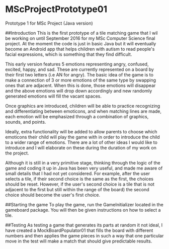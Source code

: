 # MScProjectPrototype01
Prototype 1 for MSc Project (Java version)

##Introduction
This is the first prototype of a tile matching game that I wil be working on until September 2016 for my 
MSc Computer Science final project. At the moment the code is just in basic Java but it will eventually become
an Android app that helps children with autism to read people's facial expressions, which is something that 
they find difficult.

This early version features 5 emotions representing angry, confused, excited, happy, and sad. These are 
currently represented on a board by their first two letters (i.e AN for angry). The basic idea of the 
game is to make a connection of 3 or more emotions of the same type by swapping ones that are adjacent.
When this is done, those emotions will disappear and the above emotions will drop down accordingly and 
new randomly generated emotions will fill the vacant spaces. 

Once graphics are introduced, children will be able to practice recognizing and differentiating between 
emoticons, and when matching lines are made, each emotion will be emphasized through a combination of 
graphics, sounds, and points.

Ideally, extra functionality will be added to allow parents to choose which emoticons their child will 
play the game with in order to introduce the child to a wider range of emotions. There are a lot of other
ideas I would like to introduce and I will elaborate on these during the duration of my work on the project.

Although it is still in a very primitive stage, thinking through the logic of the game and coding it up in 
Java has been very useful, and made me aware of small details that I had not yet considered. For example, 
after the user selects a tile, if their second choice is the same as the first, the choices should be 
reset. However, if the user's second choice is a tile that is not adjacent to the first but still within
the range of the board) the second choice should become the user's first choice.

##Starting the game
To play the game, run the GameInitializer located in the gameboard package. You will then be given instructions
on how to select a tile.

##Testing
As testing a game that generates its parts at random it not ideal, I have created a MockBoardPopulator01 that 
fills the board with different numbers and then applies the game pieces in such a way that one particular move
in the test will make a match that should give predictable results. 



